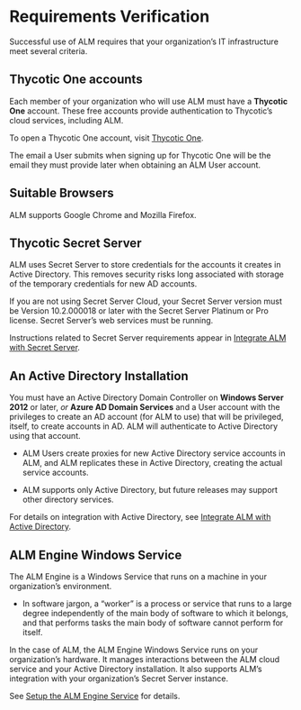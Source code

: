 ﻿[title]: # (Requirements Verification)
[tags]: # (Account Lifecycle Manager,ALM,Active Directory,)
[priority]: # (5110)

# Requirements Verification 

Successful use of ALM requires that your organization’s IT infrastructure meet several criteria.

## Thycotic One accounts

Each member of your organization who will use ALM must have a **Thycotic One** account. These free accounts provide authentication to Thycotic’s cloud services, including ALM.

To open a Thycotic One account, visit [Thycotic One](https://login.thycotic.com/Account/Login).

The email a User submits when signing up for Thycotic One will be the email they must provide later when obtaining an ALM User account.

## Suitable Browsers

ALM supports Google Chrome and Mozilla Firefox.

## Thycotic Secret Server

ALM uses Secret Server to store credentials for the accounts it creates in Active Directory. This removes security risks long associated with storage of the temporary credentials for new AD accounts.

If you are not using Secret Server Cloud, your Secret Server version must be Version 10.2.000018 or later with the Secret Server Platinum or Pro license. Secret Server’s web services must be running.

Instructions related to Secret Server requirements appear in [Integrate ALM with Secret Server](../integ-secret-serv/).

## An Active Directory Installation

You must have an Active Directory Domain Controller on **Windows Server 2012** or later, *or* **Azure AD Domain Services** and a User account with the privileges to create an AD account (for ALM to use) that will be privileged, itself, to create accounts in AD. ALM will authenticate to Active Directory using that account.

* ALM Users create proxies for new Active Directory service accounts in ALM, and ALM replicates these in Active Directory, creating the actual service accounts.

* ALM supports only Active Directory, but future releases may support other directory services.

For details on integration with Active Directory, see [Integrate ALM with Active Directory](../integ-active-dir/).

## ALM Engine Windows Service

The ALM Engine is a Windows Service that runs on a machine in your organization’s environment.

* In software jargon, a “worker” is a process or service that runs to a large degree independently of the main body of software to which it belongs, and that performs tasks the main body of software cannot perform for itself.

In the case of ALM, the ALM Engine Windows Service runs on your organization’s hardware. It manages interactions between the ALM cloud service and your Active Directory installation. It also supports ALM’s integration with your organization’s Secret Server instance.

See [Setup the ALM Engine Service](../setup-alm-engine/) for details.



  

  
